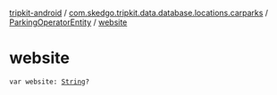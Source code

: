 [tripkit-android](../../index.md) / [com.skedgo.tripkit.data.database.locations.carparks](../index.md) / [ParkingOperatorEntity](index.md) / [website](./website.md)

# website

`var website: `[`String`](https://kotlinlang.org/api/latest/jvm/stdlib/kotlin/-string/index.html)`?`